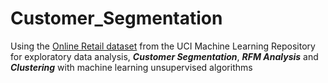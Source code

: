 # Customer_Segmentation
Using the [Online Retail dataset](https://archive.ics.uci.edu/ml/datasets/Online+Retail) from the UCI Machine Learning Repository for exploratory data analysis, ***Customer Segmentation***, ***RFM Analysis*** and  ***Clustering*** with machine learning unsupervised algorithms
